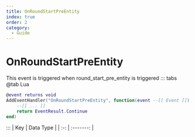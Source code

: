 ```yaml
---
title: OnRoundStartPreEntity
index: true
order: 2
category:
  - Guide
---
```


# OnRoundStartPreEntity
This event is triggered when round_start_pre_entity is triggered
::: tabs
@tab Lua
```lua
@event returns void
AddEventHandler("OnRoundStartPreEntity", function(event --[[ Event ]])
    --[[ ... ]]
    return EventResult.Continue
end)
```

:::
| Key | Data Type |
| :-: | :-------: |